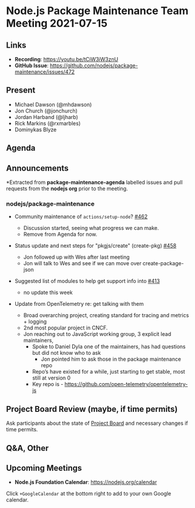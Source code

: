 # Node.js  Package Maintenance Team Meeting 2021-07-15

## Links

* **Recording**:  <https://youtu.be/tCiW3iW3znU>
* **GitHub Issue**: <https://github.com/nodejs/package-maintenance/issues/472>

## Present

* Michael Dawson (@mhdawson)
* Jon Church (@jonchurch)
* Jordan Harband (@ljharb)
* Rick Markins (@rxmarbles)
* Dominykas Blyze

## Agenda

## Announcements

*Extracted from **package-maintenance-agenda** labelled issues and pull requests from the **nodejs org** prior to the meeting.

### nodejs/package-maintenance

* Community maintenance of `actions/setup-node`? [#462](https://github.com/nodejs/package-maintenance/issues/462)
  * Discussion started, seeing what progress we can make.
  * Remove from Agenda for now.

* Status update and next steps for "pkgjs/create" (create-pkg) [#458](https://github.com/nodejs/package-maintenance/issues/458)
  * Jon followed up with Wes after last meeting
  * Jon will talk to Wes and see if we can move over create-package-json

* Suggested list of modules to help get support info into [#413](https://github.com/nodejs/package-maintenance/issues/413)
  * no update this week

* Update from OpenTelemetry re: get talking with them
  * Broad overarching project, creating standard for tracing and metrics + logging
  * 2nd most popular project in CNCF.
  * Jon reaching out to JavaScript working group, 3 explicit lead maintainers,
    * Spoke to Daniel Dyla one of the maintainers, has had questions but did not know who to ask
      * Jon pointed him to ask those in the package maintenance repo
    * Repo’s have existed for a while, just starting to get stable, most still at version 0
    * Key repo is - <https://github.com/open-telemetry/opentelemetry-js>

## Project Board Review (maybe, if time permits)

Ask participants about the state of [Project Board](https://github.com/nodejs/package-maintenance/projects/1) and necessary changes if time permits.

## Q&A, Other

## Upcoming Meetings

* **Node.js Foundation Calendar**: <https://nodejs.org/calendar>

Click `+GoogleCalendar` at the bottom right to add to your own Google calendar.
